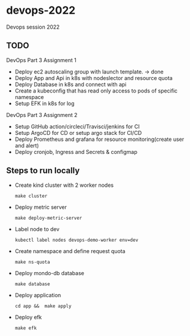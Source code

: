 # devops-2022

Devops session 2022

## TODO

DevOps Part 3 Assignment 1

- Deploy ec2 autoscaling group with launch template. -> done
- Deploy App and Api in k8s with nodeslector and resource quota
- Deploy Database in k8s and connect with api
- Create a kubeconfig that has read only access to pods of specific namespace
- Setup EFK in k8s for log

DevOps Part 3 Assignment 2

- Setup GitHub action/circleci/Travisci/jenkins for CI
- Setup ArgoCD for CD or setup argo stack for CI/CD
- Deploy Prometheus and grafana for resource monitoring(create user and alert)
- Deploy cronjob, Ingress and Secrets & configmap

## Steps to run locally

- Create kind cluster with 2 worker nodes
  ```
  make cluster
  ```
- Deploy metric server
  ```
  make deploy-metric-server
  ```
- Label node to dev
  ```
  kubectl label nodes devops-demo-worker env=dev
  ```
- Create namespace and define request quota
  ```
  make ns-quota
  ```
- Deploy mondo-db database
  ```
  make database
  ```
- Deploy application
  ```
  cd app &&  make apply
  ```
- Deploy efk
  ```
  make efk
  ```
